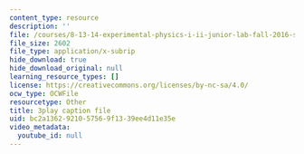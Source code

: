 ```yaml
---
content_type: resource
description: ''
file: /courses/8-13-14-experimental-physics-i-ii-junior-lab-fall-2016-spring-2017/bc2a1362921057569f1339ee4d11e35e_g8BXCaXo6fg.vtt
file_size: 2602
file_type: application/x-subrip
hide_download: true
hide_download_original: null
learning_resource_types: []
license: https://creativecommons.org/licenses/by-nc-sa/4.0/
ocw_type: OCWFile
resourcetype: Other
title: 3play caption file
uid: bc2a1362-9210-5756-9f13-39ee4d11e35e
video_metadata:
  youtube_id: null
---
```

